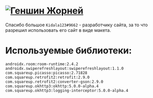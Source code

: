 # [![Геншин Жорней](https://img.shields.io/badge/Genshin%20Journey-blue?style=for-the-badge&logo=genshin-journey&logoColor=white)](https://genshin-journey.ml)
Спасибо большое `Kidala123#9662` - разработчику сайта, за то что разрешил использовать его сайт в виде макета.

# Используемые библиотеки:

```
androidx.room:room-runtime:2.4.2
androidx.swiperefreshlayout:swiperefreshlayout:1.1.0
com.squareup.picasso:picasso:2.71828
com.squareup.retrofit2:retrofit:2.9.0
com.squareup.retrofit2:converter-gson:2.9.0
com.squareup.okhttp3:okhttp:5.0.0-alpha.4
com.squareup.okhttp3:logging-interceptor:5.0.0-alpha.4
```
